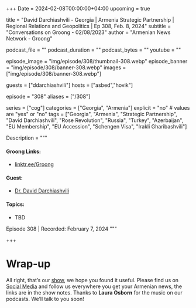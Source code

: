 +++
Date = 2024-02-08T00:00:00+04:00
upcoming = true

title = "David Darchiashvili - Georgia | Armenia Strategic Partnership | Regional Relations and Geopolitics | Ep 308, Feb. 8, 2024"
subtitle = "Conversations on Groong - 02/08/2023"
author = "Armenian News Network - Groong"

podcast_file = ""
podcast_duration = ""
podcast_bytes = ""
youtube = ""

episode_image = "img/episode/308/thumbnail-308.webp"
episode_banner = "img/episode/308/banner-308.webp"
images = ["img/episode/308/banner-308.webp"]

guests = ["ddarchiashvili"]
hosts = ["asbed","hovik"]

episode = "308"
aliases = ["/308"]

series = ["cog"]
categories = ["Georgia", "Armenia"]
explicit = "no" # values are "yes" or "no"
tags = ["Georgia", "Armenia", "Strategic Partnership", "David Darchiashvili", "Rose Revolution", "Russia", "Turkey", "Azerbaijan", "EU Membership", "EU Accession", "Schengen Visa", "Irakli Gharibashvili"]

Description = """

#### Groong Links:
* [linktr.ee/Groong](https://linktr.ee/groong)

#### Guest:
* [Dr. David Darchiashvili](/guest/ddarchiashvili)

#### Topics:
* TBD

Episode 308 | Recorded: February 7, 2024
"""

+++



# Wrap-up

All right, that’s our [show](https://podcasts.groong.org/), we hope you found it useful. Please find us on [Social Media](https://lintr.ee/groong) and follow us everywhere you get your Armenian news, the links are in the show notes. Thanks to **Laura Osborn** for the music on our podcasts. We’ll talk to you soon!
